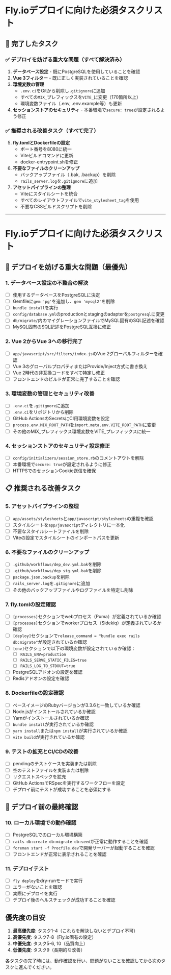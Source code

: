 # Fly.ioデプロイに向けた必須タスクリスト

## 🎉 完了したタスク

### ✅ デプロイを妨げる重大な問題（すべて解決済み）

1. **データベース設定** - 既にPostgreSQLを使用していることを確認
2. **Vue 3フィルター** - 既に正しく実装されていることを確認
3. **環境変数の管理**
   - `.env.ci`をGitから削除し`.gitignore`に追加
   - すべての`MIX_`プレフィックスを`VITE_`に変更（170箇所以上）
   - 環境変数ファイル（.env, .env.example等）も更新
4. **セッションストアのセキュリティ** - 本番環境で`secure: true`が設定されるよう修正

### ✅ 推奨される改善タスク（すべて完了）

5. **fly.tomlとDockerfileの設定**
   - ポート番号を8080に統一
   - Viteビルドコマンドに更新
   - docker-entrypoint.shを修正
6. **不要なファイルのクリーンアップ**
   - バックアップファイル（.bak, .backup）を削除
   - `rails_server.log`を`.gitignore`に追加
7. **アセットパイプラインの整理**
   - Viteにスタイルシートを統合
   - すべてのレイアウトファイルで`vite_stylesheet_tag`を使用
   - 不要なCSSビルドスクリプトを削除

---

# Fly.ioデプロイに向けた必須タスクリスト

## 🚨 デプロイを妨げる重大な問題（最優先）

### 1. データベース設定の不整合の解決
- [ ] 使用するデータベースをPostgreSQLに決定
- [ ] Gemfileに`gem 'pg'`を追加し、`gem 'mysql2'`を削除
- [ ] `bundle install`を実行
- [ ] `config/database.yml`のproductionとstagingのadapterを`postgresql`に変更
- [ ] `db/migrate/`内のマイグレーションファイルでMySQL固有のSQL記述を確認
- [ ] MySQL固有のSQL記述をPostgreSQL互換に修正

### 2. Vue 2からVue 3への移行完了
- [ ] `app/javascript/src/filters/index.js`のVue 2グローバルフィルターを確認
- [ ] Vue 3のグローバルプロパティまたはProvide/Inject方式に書き換え
- [ ] Vue 2時代の非互換コードをすべて特定し修正
- [ ] フロントエンドのビルドが正常に完了することを確認

### 3. 環境変数の管理とセキュリティ改善
- [ ] `.env.ci`を`.gitignore`に追加
- [ ] `.env.ci`をリポジトリから削除
- [ ] GitHub ActionsのSecretsにCI用環境変数を設定
- [ ] `process.env.MIX_ROOT_PATH`を`import.meta.env.VITE_ROOT_PATH`に変更
- [ ] その他のMIX_プレフィックス環境変数をVITE_プレフィックスに統一

### 4. セッションストアのセキュリティ設定修正
- [ ] `config/initializers/session_store.rb`のコメントアウトを解除
- [ ] 本番環境で`secure: true`が設定されるように修正
- [ ] HTTPSでのセッションCookie送信を確保

## 📋 推奨される改善タスク

### 5. アセットパイプラインの整理
- [ ] `app/assets/stylesheets`と`app/javascript/stylesheets`の重複を確認
- [ ] スタイルシートを`app/javascript`ディレクトリに一本化
- [ ] 不要なスタイルシートファイルを削除
- [ ] Viteの設定でスタイルシートのインポートパスを更新

### 6. 不要なファイルのクリーンアップ
- [ ] `.github/workflows/dep_dev.yml.bak`を削除
- [ ] `.github/workflows/dep_stg.yml.bak`を削除
- [ ] `package.json.backup`を削除
- [ ] `rails_server.log`を`.gitignore`に追加
- [ ] その他のバックアップファイルやログファイルを特定し削除

### 7. fly.tomlの設定確認
- [ ] `[processes]`セクションでwebプロセス（Puma）が定義されているか確認
- [ ] `[processes]`セクションでworkerプロセス（Sidekiq）が定義されているか確認
- [ ] `[deploy]`セクションで`release_command = "bundle exec rails db:migrate"`が設定されているか確認
- [ ] `[env]`セクションで以下の環境変数が設定されているか確認：
  - [ ] `RAILS_ENV=production`
  - [ ] `RAILS_SERVE_STATIC_FILES=true`
  - [ ] `RAILS_LOG_TO_STDOUT=true`
- [ ] PostgreSQLアドオンの設定を確認
- [ ] Redisアドオンの設定を確認

### 8. Dockerfileの設定確認
- [ ] ベースイメージのRubyバージョンが3.3.6と一致しているか確認
- [ ] Node.jsがインストールされているか確認
- [ ] Yarnがインストールされているか確認
- [ ] `bundle install`が実行されているか確認
- [ ] `yarn install`または`npm install`が実行されているか確認
- [ ] `vite build`が実行されているか確認

### 9. テストの拡充とCI/CDの改善
- [ ] pendingのテストケースを実装または削除
- [ ] 空のテストファイルを実装または削除
- [ ] リクエストスペックを拡充
- [ ] GitHub ActionsでRSpecを実行するワークフローを設定
- [ ] デプロイ前にテストが成功することを必須にする

## 🔄 デプロイ前の最終確認

### 10. ローカル環境での動作確認
- [ ] PostgreSQLでのローカル環境構築
- [ ] `rails db:create db:migrate db:seed`が正常に動作することを確認
- [ ] `foreman start -f Procfile.dev`で開発サーバーが起動することを確認
- [ ] フロントエンドが正常に表示されることを確認

### 11. デプロイテスト
- [ ] `fly deploy`をdry-runモードで実行
- [ ] エラーがないことを確認
- [ ] 実際にデプロイを実行
- [ ] デプロイ後のヘルスチェックが成功することを確認

## 優先度の目安

1. **最高優先度**: タスク1-4（これらを解決しないとデプロイ不可）
2. **高優先度**: タスク7-8（Fly.io固有の設定）
3. **中優先度**: タスク5-6, 10（品質向上）
4. **低優先度**: タスク9（長期的な改善）

各タスクの完了時には、動作確認を行い、問題がないことを確認してから次のタスクに進んでください。